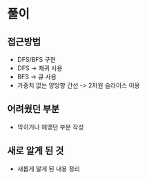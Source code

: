 # 풀이

## 접근방법

- DFS/BFS 구현
- DFS -> 재귀 사용
- BFS -> 큐 사용
- 가중치 없는 양방향 간선 -> 2차원 슬라이스 이용

## 어려웠던 부분

- 막히거나 헤맸던 부분 작성

## 새로 알게 된 것

- 새롭게 알게 된 내용 정리
